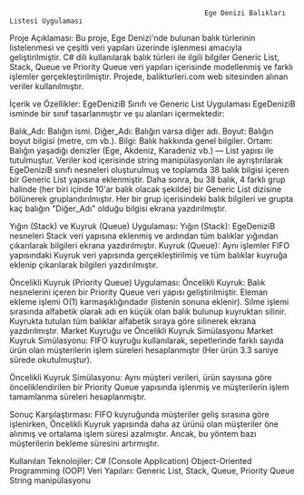                                                     Ege Denizi Balıkları Listesi Uygulaması
Proje Açıklaması:
Bu proje, Ege Denizi'nde bulunan balık türlerinin listelenmesi ve çeşitli veri yapıları üzerinde işlenmesi amacıyla geliştirilmiştir.
C# dili kullanılarak balık türleri ile ilgili bilgiler Generic List, Stack, Queue ve Priority Queue veri yapıları içerisinde modellenmiş ve farklı işlemler gerçekleştirilmiştir.
Projede, balikturleri.com web sitesinden alınan veriler kullanılmıştır.

İçerik ve Özellikler:
EgeDeniziB Sınıfı ve Generic List Uygulaması
EgeDeniziB isminde bir sınıf tasarlanmıştır ve şu alanları içermektedir:

Balık_Adı: Balığın ismi.
Diğer_Adı: Balığın varsa diğer adı.
Boyut: Balığın boyut bilgisi (metre, cm vb.).
Bilgi: Balık hakkında genel bilgiler.
Ortam: Balığın yaşadığı denizler (Ege, Akdeniz, Karadeniz vb.) — List<string> yapısı ile tutulmuştur.
Veriler kod içerisinde string manipülasyonları ile ayrıştırılarak EgeDeniziB sınıfı nesneleri oluşturulmuş ve toplamda 38 balık bilgisi içeren bir Generic List yapısına eklenmiştir.
Daha sonra, bu 38 balık, 4 farklı grup halinde (her biri içinde 10'ar balık olacak şekilde) bir Generic List dizisine bölünerek gruplandırılmıştır.
Her bir grup içerisindeki balık bilgileri ve grupta kaç balığın "Diğer_Adı" olduğu bilgisi ekrana yazdırılmıştır.

Yığın (Stack) ve Kuyruk (Queue) Uygulaması:
Yığın (Stack): EgeDeniziB nesneleri Stack veri yapısına eklenmiş ve ardından tüm balıklar yığından çıkarılarak bilgileri ekrana yazdırılmıştır.
Kuyruk (Queue): Aynı işlemler FIFO yapısındaki Kuyruk veri yapısında gerçekleştirilmiş ve tüm balıklar kuyruğa eklenip çıkarılarak bilgileri yazdırılmıştır.

Öncelikli Kuyruk (Priority Queue) Uygulaması:
Öncelikli Kuyruk: Balık nesnelerini içeren bir Priority Queue veri yapısı geliştirilmiştir.
Eleman ekleme işlemi O(1) karmaşıklığındadır (listenin sonuna eklenir).
Silme işlemi sırasında alfabetik olarak adı en küçük olan balık bulunup kuyruktan silinir.
Kuyrukta tutulan tüm balıklar alfabetik sıraya göre silinerek ekrana yazdırılmıştır.
Market Kuyruğu ve Öncelikli Kuyruk Simülasyonu
Market Kuyruk Simülasyonu: FIFO kuyruğu kullanılarak, sepetlerinde farklı sayıda ürün olan müşterilerin işlem süreleri hesaplanmıştır (Her ürün 3.3 saniye sürede okutulmuştur).

Öncelikli Kuyruk Simülasyonu: Aynı müşteri verileri, ürün sayısına göre önceliklendirilen bir Priority Queue yapısında işlenmiş ve müşterilerin işlem tamamlanma süreleri hesaplanmıştır.

Sonuç Karşılaştırması:
FIFO kuyruğunda müşteriler geliş sırasına göre işlenirken,
Öncelikli Kuyruk yapısında daha az ürünü olan müşteriler öne alınmış ve ortalama işlem süresi azalmıştır.
Ancak, bu yöntem bazı müşterilerin bekleme süresini artırmıştır.

Kullanılan Teknolojiler:
C# (Console Application)
Object-Oriented Programming (OOP)
Veri Yapıları: Generic List, Stack, Queue, Priority Queue
String manipülasyonu
